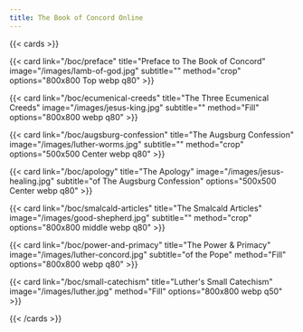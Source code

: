 ```yaml
---
title: The Book of Concord Online
---
```


{{< cards >}}

  {{< card link="/boc/preface" title="Preface to The Book of Concord" image="/images/lamb-of-god.jpg" subtitle="" method="crop" options="800x800 Top webp q80" >}}

  {{< card link="/boc/ecumenical-creeds" title="The Three Ecumenical Creeds" image="/images/jesus-king.jpg" subtitle="" method="Fill" options="800x800 webp q80" >}}

  {{< card link="/boc/augsburg-confession" title="The Augsburg Confession" image="/images/luther-worms.jpg" subtitle="" method="crop" options="500x500 Center webp q80" >}}

  {{< card link="/boc/apology" title="The Apology" image="/images/jesus-healing.jpg" subtitle="of The Augsburg Confession" options="500x500 Center webp q80" >}}

  {{< card link="/boc/smalcald-articles" title="The Smalcald Articles" image="/images/good-shepherd.jpg" subtitle="" method="crop" options="800x800 middle webp q80" >}}

  {{< card link="/boc/power-and-primacy" title="The Power & Primacy" image="/images/luther-concord.jpg" subtitle="of the Pope" method="Fill" options="800x800 webp q80" >}}

  {{< card link="/boc/small-catechism" title="Luther's Small Catechism" image="/images/luther.jpg" method="Fill" options="800x800 webp q50" >}}
  
{{< /cards >}}